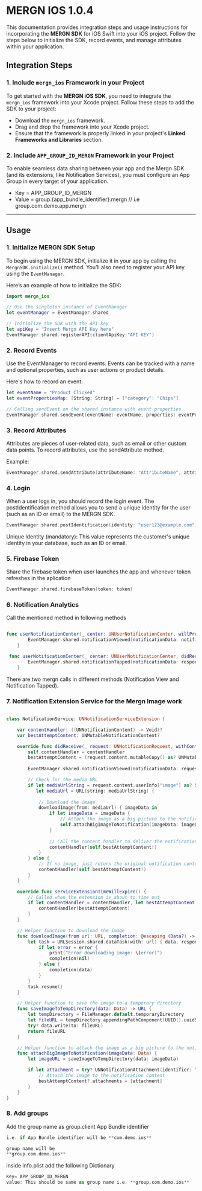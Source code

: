 # MERGN IOS 1.0.4

This documentation provides integration steps and usage instructions for incorporating the **MERGN SDK** for iOS Swift into your iOS project. Follow the steps below to initialize the SDK, record events, and manage attributes within your application.

## Integration Steps

### 1. Include `mergn_ios` Framework in your Project

To get started with the **MERGN iOS SDK**, you need to integrate the `mergn_ios` framework into your Xcode project. Follow these steps to add the SDK to your project:

- Download the `mergn_ios` framework.
- Drag and drop the framework into your Xcode project.
- Ensure that the framework is properly linked in your project's **Linked Frameworks and Libraries** section.


### 2. Include `APP_GROUP_ID_MERGN` Framework in your Project

To enable seamless data sharing between your app and the Mergn SDK (and its extensions, like Notification Services), you must configure an App Group in every target of your application.

- Key = APP_GROUP_ID_MERGN
- Value = group.{app_bundle_identifier}.mergn // i.e group.com.demo.app.mergn

---

## Usage

### 1. Initialize MERGN SDK Setup

To begin using the MERGN SDK, initialize it in your app by calling the `MergnSDK.initialize()` method. You’ll also need to register your API key using the `EventManager`.

Here’s an example of how to initialize the SDK:

```swift
import mergn_ios

// Use the singleton instance of EventManager
let eventManager = EventManager.shared

// Initialize the SDK with the API key
let apiKey = "Insert Mergn API Key here"
EventManager.shared.registerAPI(clientApiKey:"API KEY")
```
### 2. Record Events


Use the EventManager to record events. Events can be tracked with a name and optional properties, such as user actions or product details.

Here's how to record an event:

```swift
let eventName = "Product_Clicked"
let eventPropertiesMap: [String: String] = ["category": "Chips"]

// Calling sendEvent on the shared instance with event properties
EventManager.shared.sendEvent(eventName: eventName, properties: eventPropertiesMap)
```

### 3. Record Attributes
Attributes are pieces of user-related data, such as email or other custom data points. To record attributes, use the sendAttribute method.

Example:
```swift
EventManager.shared.sendAttribute(attributeName: "AttributeName", attributeValue: "AttributeValue")
```

### 4. Login
When a user logs in, you should record the login event. The postIdentification method allows you to send a unique identity for the user (such as an ID or email) to the MERGN SDK.

```swift
EventManager.shared.postIdentification(identity: "user123@example.com")
```
Unique Identity (mandatory): This value represents the customer's unique identity in your database, such as an ID or email.

### 5. Firebase Token
Share the firebase token when user launches the app and whenever token refreshes in the aplication

```swift
EventManager.shared.firebaseToken(token: token)
```

### 6. Notification Analytics
Call the mentioned method in following methods

```swift

func userNotificationCenter(_ center: UNUserNotificationCenter, willPresent notification: UNNotification, withCompletionHandler completionHandler: @escaping (UNNotificationPresentationOptions) -> Void) {
        EventManager.shared.notificationViewed(notificationData: notification.request) // Mergn Call
    }

 func userNotificationCenter(_ center: UNUserNotificationCenter, didReceive response: UNNotificationResponse, withCompletionHandler completionHandler: @escaping () -> Void) {
        EventManager.shared.notificationTapped(notificationData: response.notification.request) // Mergn Call
    }

```

There are two mergn calls in different methods (Notification View and Notification Tapped).

### 7. Notification Extension Service for the Mergn Image work

```swift

class NotificationService: UNNotificationServiceExtension {

    var contentHandler: ((UNNotificationContent) -> Void)?
    var bestAttemptContent: UNMutableNotificationContent?

    override func didReceive(_ request: UNNotificationRequest, withContentHandler contentHandler: @escaping (UNNotificationContent) -> Void) {
        self.contentHandler = contentHandler
        bestAttemptContent = (request.content.mutableCopy() as? UNMutableNotificationContent)
        
        EventManager.shared.notificationViewed(notificationData: request)

        // Check for the media URL
        if let mediaUrlString = request.content.userInfo["image"] as? String,
           let mediaUrl = URL(string: mediaUrlString) {
            
            // Download the image
            downloadImage(from: mediaUrl) { imageData in
                if let imageData = imageData {
                    // Attach the image as a big picture to the notification
                    self.attachBigImageToNotification(imageData: imageData)
                }
                
                // Call the content handler to deliver the notification
                contentHandler(self.bestAttemptContent!)
            }
        } else {
            // If no image, just return the original notification content
            contentHandler(self.bestAttemptContent!)
        }
    }

    override func serviceExtensionTimeWillExpire() {
        // Called when the extension is about to time out
        if let contentHandler = contentHandler, let bestAttemptContent = bestAttemptContent {
            contentHandler(bestAttemptContent)
        }
    }

    // Helper function to download the image
    func downloadImage(from url: URL, completion: @escaping (Data?) -> Void) {
        let task = URLSession.shared.dataTask(with: url) { data, response, error in
            if let error = error {
                print("Error downloading image: \(error)")
                completion(nil)
            } else {
                completion(data)
            }
        }
        task.resume()
    }

    // Helper function to save the image to a temporary directory
    func saveImageToTempDirectory(data: Data) -> URL {
        let tempDirectory = FileManager.default.temporaryDirectory
        let fileURL = tempDirectory.appendingPathComponent(UUID().uuidString + ".jpg")
        try? data.write(to: fileURL)
        return fileURL
    }

    // Helper function to attach the image as a big picture to the notification
    func attachBigImageToNotification(imageData: Data) {
        let imageURL = saveImageToTempDirectory(data: imageData)

        if let attachment = try? UNNotificationAttachment(identifier: "image", url: imageURL, options: nil) {
            // Attach the image to the notification content
            bestAttemptContent?.attachments = [attachment]
        }
    }
}

```

### 8. Add groups

Add the group name as 
group.client App Bundle identifier
```swift
i.e. if App Bundle identifier will be **com.demo.ios**
```

```swift
group name will be 
**group.com.demo.ios**
```

inside info.plist
add the following Dictionary

```swift
Key= APP_GROUP_ID_MERGN
value: This should be same as group name i.e. **group.com.demo.ios**
```







